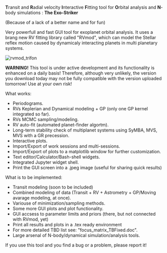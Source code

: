 
**T**ransit and **R**adial velocity **I**nteractive **F**itting tool for **O**rbital analysis and **N**-body simulations : **The Exo-Striker**

(Because of a lack of a better name and for fun)

Very powerfull and fast GUI tool for exoplanet orbital analysis. It uses a brang new RV fitting library called "RVmod", which can model the Stellar reflex motion caused by dynamicaly interacting planets in multi planetary systems.

![rvmod_trifon](https://user-images.githubusercontent.com/44244057/50479747-609d0580-09d8-11e9-8a3c-a79ef78d682c.jpg)

**WARNING!** This tool is under active development and its functionality is enhanced on a daily basis! Therefore, although very unlikely, the version you download today may not be fully compatible with the version uploaded tomorrow! Use at your own risk!

What works:

* Periodograms.
* RVs Keplerian and Dynamical modeling + GP (only one GP kernel integrated so far).
* RVs MCMC sampling/modeling.
* RV auto-fit (automated planet-finder algortm).
* Long-term stability check of multiplanet systems using SyMBA, MVS, MVS with a GR precession.
* Interactive plots.
* Import/Export of work sessions and multi-sessions. 
* Import/Export of plots to a matplotlib window for further customization.
* Text editor/Calculator/Bash-shell widgets.
* Integrated Jupyter widget shell.
* Print the GUI screen into a .jpeg image (useful for sharing quick results)

What is to be implemented:

* Transit modeling (soon to be included)
* Combined modeling of data (Transit + RV + Astrometry +  GP/Moving avarage modeling, at once). 
* Variouse of minimization/sampling methods.
* Some more GUI plots and plot functionality.
* GUI accsess to parameter limits and priors (there, but not connected with RVmod, yet)
* Print all results and plots in a .tex ready environment
* For more detailed TBD list see: "focus_matrix_TBFixed.doc".
* Large arsenal of N-body/dynamical simulation/analysis tools. 

If you use this tool and you find a bug or a problem, please report it!
